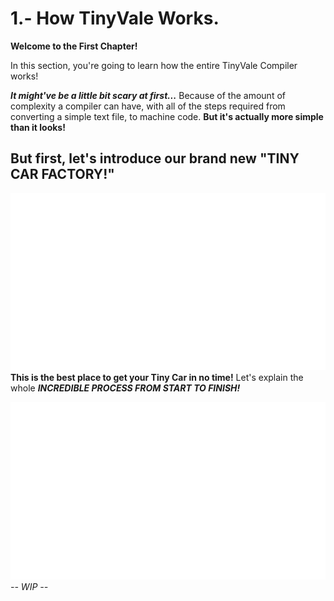 # 1.- How TinyVale Works.

**Welcome to the First Chapter!**

In this section, you're going to learn how the entire TinyVale Compiler works!

***It might've be a little bit scary at first...*** Because of the amount of complexity a compiler can have, with all of the steps required from converting a simple text file, to machine code. **But it's actually more simple than it looks!**

## But first, let's introduce our brand new "TINY CAR FACTORY!"

![Tiny Car Factory](src/tiny-car-factory.png)
**This is the best place to get your Tiny Car in no time!** Let's explain the whole ***INCREDIBLE PROCESS FROM START TO FINISH!***

![This is you](src/this-is-you.png)
*-- WIP --*